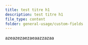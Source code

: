 ```yaml
---
title: test titre h1
description: test titre h1
file_type: content
folder: general-usage/custom-fields
---
```

azeazezaezaeaazzazaa
